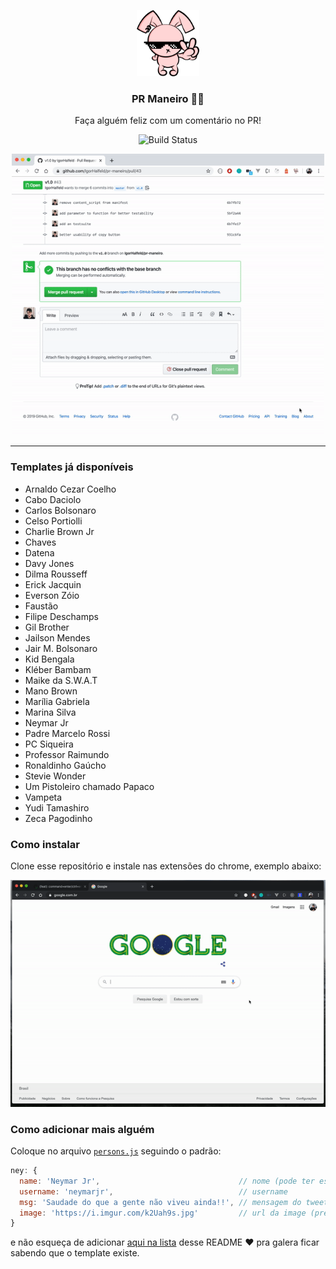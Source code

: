 <p align="center">
  <img src="icon.png" width="100" />
  <h3 align="center">PR Maneiro 👍🏻</h3>
  <p align="center">Faça alguém feliz com um comentário no PR!</p>
  <p align="center">
    <img src="https://travis-ci.org/IgorHalfeld/pr-maneiro.svg?branch=master" alt="Build Status">
  </p>
</p>

<p align="center">
  <img src="assets/demo-1.gif" width="500">
<p>

<hr />

### Templates já disponíveis

- Arnaldo Cezar Coelho
- Cabo Daciolo
- Carlos Bolsonaro
- Celso Portiolli
- Charlie Brown Jr
- Chaves
- Datena
- Davy Jones
- Dilma Rousseff
- Erick Jacquin
- Everson Zóio
- Faustão
- Filipe Deschamps
- Gil Brother
- Jailson Mendes
- Jair M. Bolsonaro
- Kid Bengala
- Kléber Bambam
- Maike da S.W.A.T
- Mano Brown
- Marília Gabriela
- Marina Silva
- Neymar Jr
- Padre Marcelo Rossi
- PC Siqueira
- Professor Raimundo
- Ronaldinho Gaúcho
- Stevie Wonder
- Um Pistoleiro chamado Papaco
- Vampeta
- Yudi Tamashiro
- Zeca Pagodinho

### Como instalar

Clone esse repositório e instale nas extensões do chrome, exemplo abaixo:

![demo 2](assets/demo-2.gif)


### Como adicionar mais alguém

Coloque no arquivo [`persons.js`](https://github.com/IgorHalfeld/pr-maneiro/blob/master/scripts/persons.js) seguindo o padrão:

```js
ney: {
  name: 'Neymar Jr',                               // nome (pode ter espaços)
  username: 'neymarjr',                            // username
  msg: 'Saudade do que a gente não viveu ainda!!', // mensagem do tweet
  image: 'https://i.imgur.com/k2Uah9s.jpg'         // url da image (precisa usar o imgur.com)
}
```

e não esqueça de adicionar [aqui na lista](https://github.com/IgorHalfeld/pr-maneiro#templates-j%C3%A1-dispon%C3%ADveis) desse README ❤️ pra galera ficar sabendo que o template existe.
